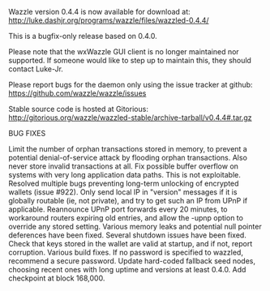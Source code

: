 Wazzle version 0.4.4 is now available for download at:
http://luke.dashjr.org/programs/wazzle/files/wazzled-0.4.4/

This is a bugfix-only release based on 0.4.0.

Please note that the wxWazzle GUI client is no longer maintained nor supported. If someone would like to step up to maintain this, they should contact Luke-Jr.

Please report bugs for the daemon only using the issue tracker at github:
https://github.com/wazzle/wazzle/issues

Stable source code is hosted at Gitorious:
http://gitorious.org/wazzle/wazzled-stable/archive-tarball/v0.4.4#.tar.gz

BUG FIXES

Limit the number of orphan transactions stored in memory, to prevent a potential denial-of-service attack by flooding orphan transactions. Also never store invalid transactions at all.
Fix possible buffer overflow on systems with very long application data paths. This is not exploitable.
Resolved multiple bugs preventing long-term unlocking of encrypted wallets (issue #922).
Only send local IP in "version" messages if it is globally routable (ie, not private), and try to get such an IP from UPnP if applicable.
Reannounce UPnP port forwards every 20 minutes, to workaround routers expiring old entries, and allow the -upnp option to override any stored setting.
Various memory leaks and potential null pointer deferences have been
fixed.
Several shutdown issues have been fixed.
Check that keys stored in the wallet are valid at startup, and if not,
report corruption.
Various build fixes.
If no password is specified to wazzled, recommend a secure password.
Update hard-coded fallback seed nodes, choosing recent ones with long uptime and versions at least 0.4.0.
Add checkpoint at block 168,000.

